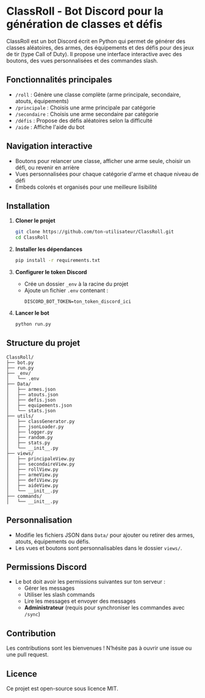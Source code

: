 # ClassRoll - Bot Discord pour la génération de classes et défis

ClassRoll est un bot Discord écrit en Python qui permet de générer des classes aléatoires, des armes, des équipements et des défis pour des jeux de tir (type Call of Duty). Il propose une interface interactive avec des boutons, des vues personnalisées et des commandes slash.

## Fonctionnalités principales

- `/roll` : Génère une classe complète (arme principale, secondaire, atouts, équipements)
- `/principale` : Choisis une arme principale par catégorie
- `/secondaire` : Choisis une arme secondaire par catégorie
- `/défis` : Propose des défis aléatoires selon la difficulté
- `/aide` : Affiche l'aide du bot

## Navigation interactive

- Boutons pour relancer une classe, afficher une arme seule, choisir un défi, ou revenir en arrière
- Vues personnalisées pour chaque catégorie d'arme et chaque niveau de défi
- Embeds colorés et organisés pour une meilleure lisibilité

## Installation

1. **Cloner le projet**

   ```bash
   git clone https://github.com/ton-utilisateur/ClassRoll.git
   cd ClassRoll
   ```

2. **Installer les dépendances**

   ```bash
   pip install -r requirements.txt
   ```

3. **Configurer le token Discord**

   - Crée un dossier `_env` à la racine du projet
   - Ajoute un fichier `.env` contenant :
     ```
     DISCORD_BOT_TOKEN=ton_token_discord_ici
     ```

4. **Lancer le bot**
   ```bash
   python run.py
   ```

## Structure du projet

```
ClassRoll/
├── bot.py
├── run.py
├── _env/
│   └── .env
├── Data/
│   ├── armes.json
│   ├── atouts.json
│   ├── defis.json
│   ├── equipements.json
│   └── stats.json
├── utils/
│   ├── classGenerator.py
│   ├── jsonLoader.py
│   ├── logger.py
│   ├── random.py
│   ├── stats.py
│   └── __init__.py
├── views/
│   ├── principaleView.py
│   ├── secondaireView.py
│   ├── rollView.py
│   ├── armeView.py
│   ├── defiView.py
│   ├── aideView.py
│   └── __init__.py
├── commands/
│   └── __init__.py
```

## Personnalisation

- Modifie les fichiers JSON dans `Data/` pour ajouter ou retirer des armes, atouts, équipements ou défis.
- Les vues et boutons sont personnalisables dans le dossier `views/`.

## Permissions Discord

- Le bot doit avoir les permissions suivantes sur ton serveur :
  - Gérer les messages
  - Utiliser les slash commands
  - Lire les messages et envoyer des messages
  - **Administrateur** (requis pour synchroniser les commandes avec `/sync`)

## Contribution

Les contributions sont les bienvenues ! N’hésite pas à ouvrir une issue ou une pull request.

## Licence

Ce projet est open-source sous licence MIT.
